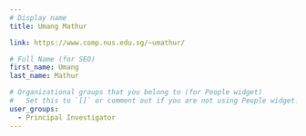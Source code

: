 ```yaml
---
# Display name
title: Umang Mathur

link: https://www.comp.nus.edu.sg/~umathur/

# Full Name (for SEO)
first_name: Umang
last_name: Mathur

# Organizational groups that you belong to (for People widget)
#   Set this to `[]` or comment out if you are not using People widget.
user_groups:
  - Principal Investigator
---
```




